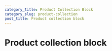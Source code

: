 ```yaml
---
category_title: Product Collection Block
category_slug: product-collection
post_title: Product collection block
---
```


# Product collection block
